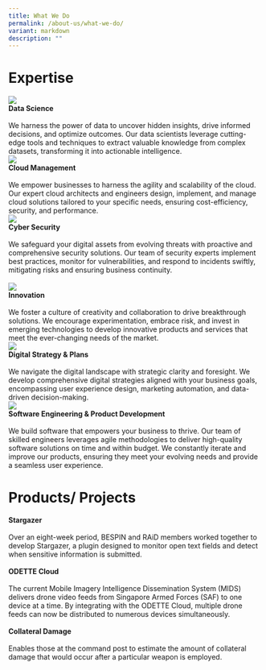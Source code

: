 ```yaml
---
title: What We Do
permalink: /about-us/what-we-do/
variant: markdown
description: ""
---
```

# Expertise

<div class="row">
<div class="col">
<img src="/images/What%20We%20Do/1.png"><br>
	<div class="has-text-centered"><b>Data Science</b></div><br>
<div class="has-text-justified">We harness the power of data to uncover hidden insights, drive informed decisions, and optimize outcomes. Our data scientists leverage cutting-edge tools and techniques to extract valuable knowledge from complex datasets, transforming it into actionable intelligence. 
</div>
</div>
	<div class="col">
<img src="/images/What%20We%20Do/2.png"><br>
		<div class="has-text-centered"><b>Cloud Management</b></div><br>
<div class="has-text-justified">We empower businesses to harness the agility and scalability of the cloud. Our expert cloud architects and engineers design, implement, and manage cloud solutions tailored to your specific needs, ensuring cost-efficiency, security, and performance.
</div>
</div>
<div class="col">
<img src="/images/What%20We%20Do/3.png"><br>
	<div class="has-text-centered"><b>Cyber Security</b></div><br>
<div class="has-text-justified">We safeguard your digital assets from evolving threats with proactive and comprehensive security solutions. Our team of security experts implement best practices, monitor for vulnerabilities, and respond to incidents swiftly, mitigating risks and ensuring business continuity.
</div>
</div>
<br>

</div>
<div class="row">
	<div class="col">
<img src="/images/What%20We%20Do/4.png"><br>
		<div class="has-text-centered"><b>Innovation</b></div><br>
<div class="has-text-justified">We foster a culture of creativity and collaboration to drive breakthrough solutions. We encourage experimentation, embrace risk, and invest in emerging technologies to develop innovative products and services that meet the ever-changing needs of the market.
</div>
</div>
<div class="col">
<img src="/images/What%20We%20Do/5.png"><br>
	<div class="has-text-centered"><b>Digital Strategy &amp; Plans</b></div><br>
<div class="has-text-justified">We navigate the digital landscape with strategic clarity and foresight. We develop comprehensive digital strategies aligned with your business goals, encompassing user experience design, marketing automation, and data-driven decision-making.
</div>
</div>
<div class="col">
<img src="/images/What%20We%20Do/6.png"><br>
	<div class="has-text-centered"><b>Software Engineering &amp; Product Development</b></div><br>
<div class="has-text-justified">We build software that empowers your business to thrive. Our team of skilled engineers leverages agile methodologies to deliver high-quality software solutions on time and within budget. We constantly iterate and improve our products, ensuring they meet your evolving needs and provide a seamless user experience.
</div>
</div>
	</div>

# Products/ Projects
<div class="row">
<div class="col"> 
<img alt="" src="/images/What%20We%20Do/BESPIN.jpeg"><br>
		<div class="has-text-centered"><b>Stargazer</b></div><br>
		<div class="has-text-justified">Over an eight-week period, BESPIN and RAiD members worked together to develop Stargazer, a plugin designed to monitor open text fields and detect when sensitive information is submitted.
</div>
<br>

</div>
	<div class="col"> 
<img alt="" src="/images/What%20We%20Do/Odette.png"><br>
		<div class="has-text-centered"><b>ODETTE Cloud</b></div><br>
		<div class="has-text-justified">The current Mobile Imagery Intelligence Dissemination System (MIDS) delivers drone video feeds from Singapore Armed Forces (SAF) to one device at a time. By integrating with the ODETTE Cloud, multiple drone feeds can now be distributed to numerous devices simultaneously. 
</div>
<br>

</div>
	<div class="col"> 
<img alt="" src="/images/What%20We%20Do/Collateral_Damage.jpg"><br>
		<div class="has-text-centered"><b>Collateral Damage</b></div><br>
		<div class="has-text-justified">Enables those at the command post to estimate the amount of collateral damage that would occur after a particular weapon is employed.
</div>
<br>
</div>
</div>